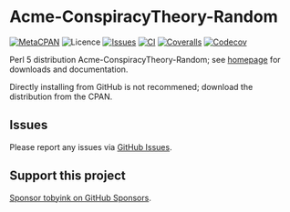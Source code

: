 # Acme-ConspiracyTheory-Random

[![MetaCPAN](https://img.shields.io/cpan/v/Acme-ConspiracyTheory-Random.svg)](https://metacpan.org/release/Acme-ConspiracyTheory-Random)
![Licence](https://img.shields.io/cpan/l/Acme-ConspiracyTheory-Random)
[![Issues](https://img.shields.io/github/issues/tobyink/p5-acme-conspiracytheory-random)](https://github.com/tobyink/p5-acme-conspiracytheory-random/issues)
[![CI](https://github.com/tobyink/p5-acme-conspiracytheory-random/workflows/CI/badge.svg)](https://github.com/tobyink/p5-acme-conspiracytheory-random/actions)
[![Coveralls](https://coveralls.io/repos/tobyink/p5-acme-conspiracytheory-random/badge.svg?branch=master&amp;service=github)](https://coveralls.io/github/tobyink/p5-acme-conspiracytheory-random)
[![Codecov](https://codecov.io/gh/tobyink/p5-acme-conspiracytheory-random/branch/master/graph/badge.svg)](https://codecov.io/gh/tobyink/p5-acme-conspiracytheory-random)

Perl 5 distribution Acme-ConspiracyTheory-Random; see [homepage](https://metacpan.org/release/Acme-ConspiracyTheory-Random)
for downloads and documentation.

Directly installing from GitHub is not recommened; download the distribution
from the CPAN.

## Issues

Please report any issues via [GitHub Issues](https://github.com/tobyink/p5-acme-conspiracytheory-random/issues).

## Support this project

[Sponsor tobyink on GitHub Sponsors](https://github.com/sponsors/tobyink).
